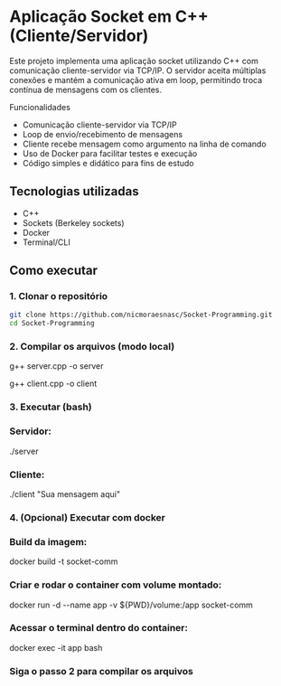 # Aplicação Socket em C++ (Cliente/Servidor)

Este projeto implementa uma aplicação socket utilizando C++ com comunicação cliente-servidor via TCP/IP. O servidor aceita múltiplas conexões e mantém a comunicação ativa em loop, permitindo troca contínua de mensagens com os clientes.

Funcionalidades

- Comunicação cliente-servidor via TCP/IP
- Loop de envio/recebimento de mensagens
- Cliente recebe mensagem como argumento na linha de comando
- Uso de Docker para facilitar testes e execução
- Código simples e didático para fins de estudo

## Tecnologias utilizadas

- C++
- Sockets (Berkeley sockets)
- Docker
- Terminal/CLI

## Como executar

### 1. Clonar o repositório
```bash
git clone https://github.com/nicmoraesnasc/Socket-Programming.git
cd Socket-Programming 
```

### 2. Compilar os arquivos (modo local)

g++ server.cpp -o server

g++ client.cpp -o client

### 3. Executar (bash)

### Servidor:
./server

### Cliente:
./client "Sua mensagem aqui"

### 4. (Opcional) Executar com docker

### Build da imagem:
docker build -t socket-comm

### Criar e rodar o container com volume montado:
docker run -d --name app -v ${PWD}/volume:/app socket-comm

### Acessar o terminal dentro do container:
docker exec -it app bash

### Siga o passo 2 para compilar os arquivos

